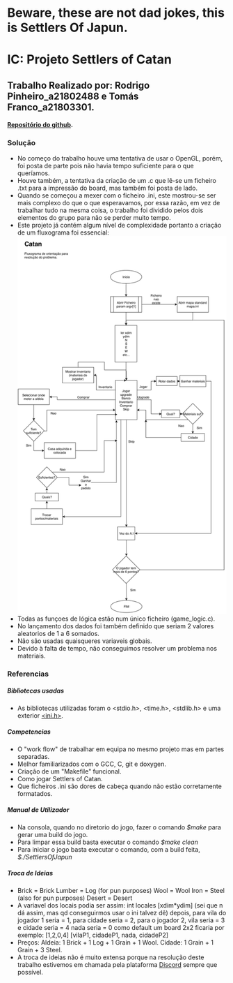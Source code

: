 # Beware, these are not dad jokes, this is Settlers Of Japun.


# **IC: Projeto Settlers of Catan**
## Trabalho Realizado por: Rodrigo Pinheiro_a21802488 e Tomás Franco_a21803301.
#### [Repositório do github](https://github.com/ThomasFranque/IC_SettlersOfJapun).
### Solução
  + No começo do trabalho houve uma tentativa de usar o OpenGL, porém, foi posta de parte pois não havia tempo suficiente para o que queríamos.
  + Houve também, a tentativa da criação de um .c que lê-se um ficheiro .txt para a impressão do board, mas também foi posta de lado.
  + Quando se começou a mexer com o ficheiro .ini, este mostrou-se ser mais complexo do que o que esperavamos, por essa razão, em vez de trabalhar tudo na mesma coisa, o trabalho foi dividido pelos dois elementos do grupo para não se perder muito tempo.
  + Este projeto já contém algum nível de complexidade portanto a criação de um fluxograma foi essencial:
  ![fluxograma](Catan_Fluxograma.png)
  + Todas as funçoes de lógica estão num único ficheiro (game_logic.c).
  + No lançamento dos dados foi também definido que seriam 2 valores aleatorios de 1 a 6 somados.
  + Não são usadas quaisqueres variaveis globais.
  + Devido à falta de tempo, não conseguimos resolver um problema nos materiais.
### Referencias
##### Bibliotecas usadas
+ As bibliotecas utilizadas foram o <stdio.h>, <time.h>, <stdlib.h> e uma exterior [<ini.h>](https://github.com/rxi/ini).
##### Competencias
+ O "work flow" de trabalhar em equipa no mesmo projeto mas em partes separadas.
+ Melhor familiarizados com o GCC, C, git e doxygen.
+ Criação de um "Makefile" funcional.
+ Como jogar Settlers of Catan.
+ Que ficheiros .ini são dores de cabeça quando não estão corretamente formatados.
##### Manual de Utilizador
+ Na consola, quando no diretorio do jogo, fazer o comando _$make_ para gerar uma build do jogo.
+ Para limpar essa build basta executar o comando _$make clean_
+ Para iniciar o jogo basta executar o comando, com a build feita, _$./SettlersOfJapun_
##### Troca de Ideias
+ Brick = Brick
  Lumber = Log (for pun purposes)
  Wool = Wool
  Iron = Steel (also for pun purposes)
  Desert = Desert
+ A variavel dos locais podia ser assim:
  int locales [xdim*ydim] (sei que n dá assim, mas qd conseguirmos usar o ini talvez dê)
  depois, para vila do jogador 1 seria = 1, para cidade seria = 2, para o jogador 2, vila seria = 3 e cidade seria = 4
  nada seria = 0 como default
  um board 2x2 ficaria por exemplo:
    [1,2,0,4]
    [vilaP1, cidadeP1, nada, cidadeP2]
+ Preços:
  Aldeia: 1 Brick + 1 Log + 1 Grain + 1 Wool.
  Cidade: 1 Grain + 1 Grain + 3 Steel.
+ A troca de ideias não é muito extensa porque na resolução deste trabalho estivemos em chamada pela plataforma [Discord](https://discordapp.com) sempre que possível.
